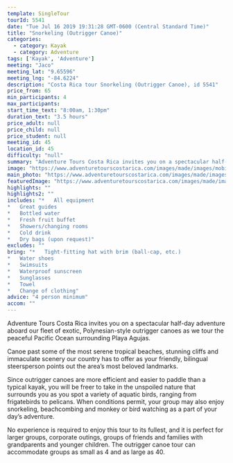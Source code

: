 ```yaml
---
template: SingleTour
tourId: 5541
date: "Tue Jul 16 2019 19:31:28 GMT-0600 (Central Standard Time)"
title: "Snorkeling (Outrigger Canoe)"
categories: 
  - category: Kayak
  - category: Adventure
tags: ['Kayak', 'Adventure']
meeting: "Jaco"
meeting_lat: "9.65596"
meeting_lng: "-84.6224"
description: "Costa Rica tour Snorkeling (Outrigger Canoe), id 5541"
price_from: 65
min_participants: 4
max_participants: 
start_time_text: "8:00am, 1:30pm"
duration_text: "3.5 hours"
price_adult: null
price_child: null
price_student: null
meeting_id: 45
location_id: 45
difficulty: "null"
summary: "Adventure Tours Costa Rica invites you on a spectacular half-day adventure aboard our fleet of exotic, Polynesian-style outrigger canoes as we tour the peaceful Pacific Ocean surrounding Playa Agujas…"
image: "https://www.adventuretourscostarica.com/images/made/images/mobile/jaco-kayaker_324_250_c1.jpg"
main_photo: "https://www.adventuretourscostarica.com/images/made/images/mobile/jaco-kayaker_324_250_c1.jpg"
featuredImage: "https://www.adventuretourscostarica.com/images/made/images/mobile/jaco-kayaker_324_250_c1.jpg"
highlights: ""
highlights2: ""
includes: "*   All equipment
*   Great guides
*   Bottled water
*   Fresh fruit buffet
*   Showers/changing rooms
*   Cold drink
*   Dry bags (upon request)"
excludes: ""
bring: "*   Tight-fitting hat with brim (ball-cap, etc.)
*   Water shoes
*   Swimsuits
*   Waterproof sunscreen
*   Sunglasses
*   Towel
*   Change of clothing"
advice: "4 person minimum"
accom: ""
---
```

Adventure Tours Costa Rica invites you on a spectacular half-day adventure aboard our fleet of exotic, Polynesian-style outrigger canoes as we tour the peaceful Pacific Ocean surrounding Playa Agujas.

Canoe past some of the most serene tropical beaches, stunning cliffs and immaculate scenery our country has to offer as your friendly, bilingual steersperson points out the area’s most beloved landmarks.

Since outrigger canoes are more efficient and easier to paddle than a typical kayak, you will be freer to take in the unspoiled nature that surrounds you as you spot a variety of aquatic birds, ranging from frigatebirds to pelicans. When conditions permit, your group may also enjoy snorkeling, beachcombing and monkey or bird watching as a part of your day’s adventure.

No experience is required to enjoy this tour to its fullest, and it is perfect for larger groups, corporate outings, groups of friends and families with grandparents and younger children. The outrigger canoe tour can accommodate groups as small as 4 and as large as 40.